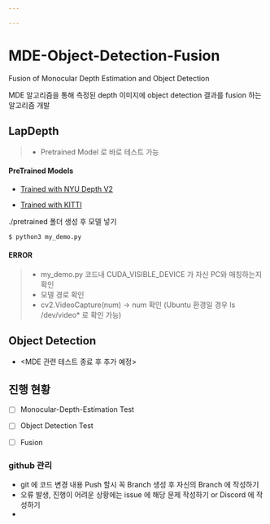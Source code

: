 ```yaml
---

---
```


# MDE-Object-Detection-Fusion

Fusion of Monocular Depth Estimation and Object Detection

MDE 알고리즘을 통해 측정된 depth 이미지에 object detection 결과를 fusion 하는 알고리즘 개발



## LapDepth

> * Pretrained Model 로 바로 테스트 가능
>

#### PreTrained Models

* [Trained with NYU Depth V2](https://drive.google.com/file/d/13WyHCmQINyzprCerkOBT_Pf_W-PbWzBi/view?usp=sharing)

* [Trained with KITTI](https://drive.google.com/file/d/1Xxxo3Zw4kVwBw43i6akQqjX2Go8vdP4H/view?usp=sharing)



./pretrained 폴더 생성 후 모델 넣기

```bash 
$ python3 my_demo.py
```

#### ERROR

> - my_demo.py 코드내 CUDA_VISIBLE_DEVICE 가 자신 PC와 매칭하는지 확인
> - 모델 경로 확인
> - cv2.VideoCapture(num)  -> num 확인 (Ubuntu 환경일 경우 ls /dev/video* 로 확인 가능) 

## Object Detection

* <MDE 관련 테스트 종료 후 추가 예정>





## 진행 현황 

- [ ] Monocular-Depth-Estimation Test
- [ ] Object Detection Test
- [ ] Fusion



### github 관리

* git 에 코드 변경 내용 Push 할시 꼭 Branch 생성 후 자신의 Branch 에 작성하기
* 오류 발생, 진행이 어려운 상황에는 issue 에 해당 문제 작성하기 or Discord 에 작성하기
* 

